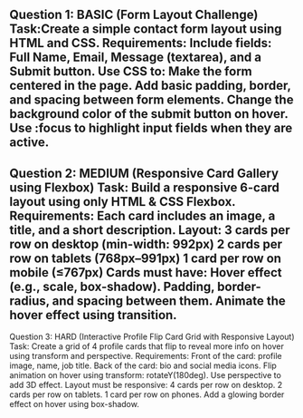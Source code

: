 Question 1: BASIC (Form Layout Challenge)
Task:Create a simple contact form layout using HTML and CSS.
Requirements:
Include fields: Full Name, Email, Message (textarea), and a Submit button.
Use CSS to:
Make the form centered in the page.
Add basic padding, border, and spacing between form elements.
Change the background color of the submit button on hover.
Use :focus to highlight input fields when they are active.
--------------------------------------------------------------------------------------------------------
Question 2: MEDIUM (Responsive Card Gallery using Flexbox)
Task: Build a responsive 6-card layout using only HTML & CSS Flexbox.
Requirements:
Each card includes an image, a title, and a short description.
Layout:
3 cards per row on desktop (min-width: 992px)
2 cards per row on tablets (768px–991px)
1 card per row on mobile (≤767px)
Cards must have:
Hover effect (e.g., scale, box-shadow).
Padding, border-radius, and spacing between them.
Animate the hover effect using transition.
----------------------------------------------------------------------------------------------------------------------------------------
Question 3: HARD (Interactive Profile Flip Card Grid with Responsive Layout)
Task: Create a grid of 4 profile cards that flip to reveal more info on hover using transform and perspective.
Requirements:
Front of the card: profile image, name, job title.
Back of the card: bio and social media icons.
Flip animation on hover using transform: rotateY(180deg).
Use perspective to add 3D effect.
Layout must be responsive:
4 cards per row on desktop.
2 cards per row on tablets.
1 card per row on phones.
Add a glowing border effect on hover using box-shadow.
